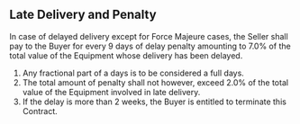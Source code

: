 Late Delivery and Penalty
----

In case of delayed delivery except for Force Majeure cases, the Seller shall pay to the Buyer for every 9 days of delay penalty amounting to 7.0% of the total value of the Equipment whose delivery has been delayed.

1. Any fractional part of a days is to be considered a full days.
1. The total amount of penalty shall not however, exceed 2.0% of the total value of the Equipment involved in late delivery.
1. If the delay is more than 2 weeks, the Buyer is entitled to terminate this Contract.